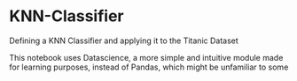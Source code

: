 # KNN-Classifier
Defining a KNN Classifier and applying it to the Titanic Dataset

This notebook uses Datascience, a more simple and intuitive module made for learning purposes, instead of Pandas, which might be unfamiliar to some
